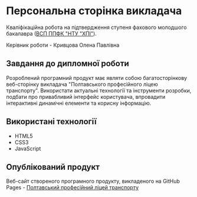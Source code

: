 # Персональна сторінка викладача

Кваліфікаційна робота на підтвердження ступеня фахового молодшого бакалавра ([ВСП ППФК "НТУ "ХПІ"](http://polytechnic.poltava.ua)).

Керівник роботи - Кривцова Олена Павлівна

## Завдання до дипломної роботи

Розроблений програмний продукт має являти собою багатосторінкову веб-сторінку викладача "Полтавського професійного ліцею транспорту". Використати актуальні технології та інструменти розробки, подбати про привабливий інтерфейс користувача, впровадити інтерактивні динамічні елементи та корисну інформацію.

## Використані технології

* HTML5
* CSS3
* JavaScript

## Опублікований продукт

Веб-сайт створеного програмного продукту, викладеного на GitHub Pages - [Полтавський професійний ліцей транспорту](https://yaroslavpimenov.github.io/site/main)
